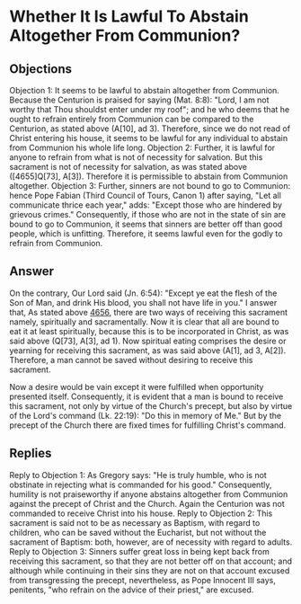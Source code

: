 # Whether It Is Lawful To Abstain Altogether From Communion?
## Objections
Objection 1: It seems to be lawful to abstain altogether from Communion. Because the Centurion is praised for saying (Mat. 8:8): "Lord, I am not worthy that Thou shouldst enter under my roof"; and he who deems that he ought to refrain entirely from Communion can be compared to the Centurion, as stated above (A[10], ad 3). Therefore, since we do not read of Christ entering his house, it seems to be lawful for any individual to abstain from Communion his whole life long.
Objection 2: Further, it is lawful for anyone to refrain from what is not of necessity for salvation. But this sacrament is not of necessity for salvation, as was stated above ([4655]Q[73], A[3]). Therefore it is permissible to abstain from Communion altogether.
Objection 3: Further, sinners are not bound to go to Communion: hence Pope Fabian (Third Council of Tours, Canon 1) after saying, "Let all communicate thrice each year," adds: "Except those who are hindered by grievous crimes." Consequently, if those who are not in the state of sin are bound to go to Communion, it seems that sinners are better off than good people, which is unfitting. Therefore, it seems lawful even for the godly to refrain from Communion.
## Answer
On the contrary, Our Lord said (Jn. 6:54): "Except ye eat the flesh of the Son of Man, and drink His blood, you shall not have life in you."
I answer that, As stated above [4656](A[1]), there are two ways of receiving this sacrament namely, spiritually and sacramentally. Now it is clear that all are bound to eat it at least spiritually, because this is to be incorporated in Christ, as was said above (Q[73], A[3], ad 1). Now spiritual eating comprises the desire or yearning for receiving this sacrament, as was said above (A[1], ad 3, A[2]). Therefore, a man cannot be saved without desiring to receive this sacrament.

Now a desire would be vain except it were fulfilled when opportunity presented itself. Consequently, it is evident that a man is bound to receive this sacrament, not only by virtue of the Church's precept, but also by virtue of the Lord's command (Lk. 22:19): "Do this in memory of Me." But by the precept of the Church there are fixed times for fulfilling Christ's command.
## Replies
Reply to Objection 1: As Gregory says: "He is truly humble, who is not obstinate in rejecting what is commanded for his good." Consequently, humility is not praiseworthy if anyone abstains altogether from Communion against the precept of Christ and the Church. Again the Centurion was not commanded to receive Christ into his house.
Reply to Objection 2: This sacrament is said not to be as necessary as Baptism, with regard to children, who can be saved without the Eucharist, but not without the sacrament of Baptism: both, however, are of necessity with regard to adults.
Reply to Objection 3: Sinners suffer great loss in being kept back from receiving this sacrament, so that they are not better off on that account; and although while continuing in their sins they are not on that account excused from transgressing the precept, nevertheless, as Pope Innocent III says, penitents, "who refrain on the advice of their priest," are excused.